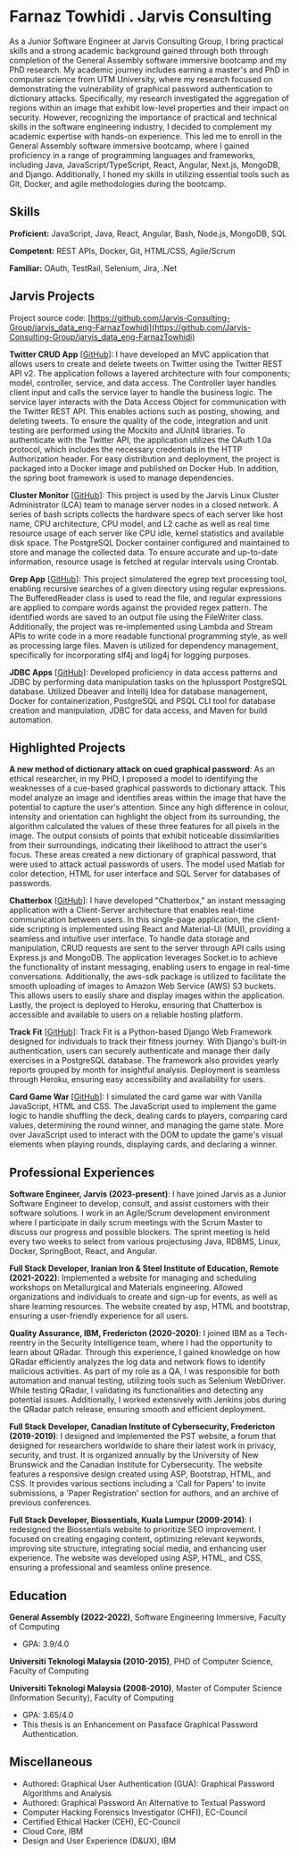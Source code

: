 # Farnaz Towhidi . Jarvis Consulting

As a Junior Software Engineer at Jarvis Consulting Group, I bring practical skills and a strong academic background gained through both through completion of the General Assembly software immersive bootcamp and my PhD research. My academic journey includes earning a master's and PhD in computer science from UTM University, where my research focused on demonstrating the vulnerability of graphical password authentication to dictionary attacks. Specifically, my research investigated the aggregation of regions within an image that exhibit low-level properties and their impact on security.  However, recognizing the importance of practical and technical skills in the software engineering industry, I decided to complement my academic expertise with hands-on experience. This led me to enroll in the General Assembly software immersive bootcamp, where I gained proficiency in a range of programming languages and frameworks, including Java, JavaScript/TypeScript, React, Angular, Next.js, MongoDB, and Django. Additionally, I honed my skills in utilizing essential tools such as Git, Docker, and agile methodologies during the bootcamp.

## Skills

**Proficient:** JavaScript, Java, React, Angular, Bash, Node.js, MongoDB, SQL

**Competent:** REST APIs, Docker, Git, HTML/CSS, Agile/Scrum

**Familiar:** OAuth, TestRail, Selenium, Jira, .Net

## Jarvis Projects

Project source code: [https://github.com/Jarvis-Consulting-Group/jarvis_data_eng-FarnazTowhidi](https://github.com/Jarvis-Consulting-Group/jarvis_data_eng-FarnazTowhidi)


**Twitter CRUD App** [[GitHub](https://github.com/Jarvis-Consulting-Group/jarvis_data_eng-FarnazTowhidi/tree/master/core_java/twitter)]: I have developed an MVC application that allows users to create and delete tweets on Twitter using the Twitter REST API v2. The application follows a layered architecture with four components; model, controller, service, and data access. The Controller layer handles client input and calls the service layer to handle the business logic. The service layer interacts with the Data Access Object for communication with the Twitter REST API. This enables actions such as posting, showing, and deleting tweets. To ensure the quality of the code, integration and unit testing are performed using the Mockito and JUnit4 libraries. To authenticate with the Twitter API, the application utilizes the OAuth 1.0a protocol, which includes the necessary credentials in the HTTP Authorization header. For easy distribution and deployment, the project is packaged into a Docker image and published on Docker Hub. In addition, the spring boot framework is used to manage dependencies.

**Cluster Monitor** [[GitHub](https://github.com/Jarvis-Consulting-Group/jarvis_data_eng-FarnazTowhidi/tree/masterhttps://github.com/Jarvis-Consulting-Group/jarvis_data_eng-FarnazTowhidi/tree/develop/linux_sql)]: This project is used by the Jarvis Linux Cluster Administrator (LCA) team to manage server nodes in a closed network. A series of bash scripts collects the hardware specs of each server like host name, CPU architecture, CPU model, and L2 cache as well as real time resource usage of each server like CPU idle, kernel statistics and available disk space. The PostgreSQL Docker container configured and maintained to store and manage the collected data. To ensure accurate and up-to-date information, resource usage is fetched at regular intervals using Crontab.

**Grep App** [[GitHub](https://github.com/Jarvis-Consulting-Group/jarvis_data_eng-FarnazTowhidi/tree/master/core_java/grep)]: This project simulatered the egrep text processing tool, enabling recursive searches of a given directory using regular expressions. The BufferedReader class is used to read the file, and regular expressions are applied to compare words against the provided regex pattern. The identified words are saved to an output file using the FileWriter class. Additionally, the project was re-implemented using Lambda and Stream APIs to write code in a more readable functional programming style, as well as processing large files. Maven is utilized for dependency management, specifically for incorporating slf4j and log4j for logging purposes.

**JDBC Apps** [[GitHub](https://github.com/Jarvis-Consulting-Group/jarvis_data_eng-FarnazTowhidi/tree/master/core_java/jdbc)]: Developed proficiency in data access patterns and JDBC by performing data manipulation tasks on the hplussport PostgreSQL database. Utilized Dbeaver and Intellij Idea for database management, Docker for containerization, PostgreSQL and PSQL CLI tool for database creation and manipulation, JDBC for data access, and Maven for build automation.


## Highlighted Projects
**A new method of dictionary attack on cued graphical password**: As an ethical researcher, in my PHD, I proposed a model to identifying the weaknesses of a cue-based graphical passwords to dictionary attack.   This model analyze an image and identifies areas within the image that have the potential to capture the user's attention. Since any high difference in colour, intensity and orientation can highlight the object from its surrounding, the algorithm calculated the values of these three features for all pixels in the image. The output consists of points that exhibit noticeable dissimilarities from their surroundings, indicating their likelihood to attract the user's focus.  These areas created a new dictionary of graphical password, that were used to attack actual passwords of users. The model used Matlab for color detection, HTML for user interface and SQL Server for databases of passwords.

**Chatterbox** [[GitHub](https://github.com/FarnazTowhidi/mern-project)]: I have developed "Chatterbox," an instant messaging application with a Client-Server architecture that enables real-time communication between users. In this single-page application, the client-side scripting is implemented using React and Material-UI (MUI), providing a seamless and intuitive user interface. To handle data storage and manipulation, CRUD requests are sent to the server through API calls using Express.js and MongoDB. The application leverages Socket.io to achieve the functionality of instant messaging, enabling users to engage in real-time conversations. Additionally, the aws-sdk package is utilized to facilitate the smooth uploading of images to Amazon Web Service (AWS) S3 buckets. This allows users to easily share and display images within the application. Lastly, the project is deployed to Heroku, ensuring that Chatterbox is accessible and available to users on a reliable hosting platform.

**Track Fit** [[GitHub](https://github.com/aerlikh17/track-fit-app)]: Track Fit is a Python-based Django Web Framework designed for individuals to track their fitness journey. With Django's built-in authentication, users can securely authenticate and manage their daily exercises in a PostgreSQL database. The framework also provides yearly reports grouped by month for insightful analysis. Deployment is seamless through Heroku, ensuring easy accessibility and availability for users.

**Card Game War** [[GitHub](https://github.com/FarnazTowhidi/warCardGame)]: I simulated the card game war with Vanilla JavaScript, HTML and CSS. The JavaScript used to implement the game logic to handle shuffling the deck, dealing cards to players, comparing card values, determining the round winner, and managing the game state. More over JavaScript used to interact with the DOM to update the game's visual elements when playing rounds, displaying cards, and declaring a winner.


## Professional Experiences

**Software Engineer, Jarvis (2023-present)**: I have joined Jarvis as a Junior Software Engineer to develop, consult, and assist customers with their software solutions. I work in an Agile/Scrum development environment where I participate in daily scrum meetings with the Scrum Master to discuss our progress and possible blockers. The sprint meeting is held every two weeks to select from various projectusing Java, RDBMS, Linux, Docker, SpringBoot, React, and Angular.

**Full Stack Developer, Iranian Iron & Steel Institute of Education, Remote (2021-2022)**: Implemented a website for managing and scheduling workshops on Metallurgical and Materials engineering. Allowed organizations and individuals to create and sign-up for events, as well as share learning resources. The website created by asp, HTML and bootstrap, ensuring a user-friendly experience for all users.

**Quality Assurance, IBM, Fredericton (2020-2020)**: I joined IBM as a Tech-reentry in the Security Intelligence team, where I had the opportunity to learn about QRadar. Through this experience, I gained knowledge on how QRadar efficiently analyzes the log data and network flows to identify malicious activities. As part of my role as a QA, I was responsible for both automation and manual testing, utilizing tools such as Selenium WebDriver. While testing QRadar, I validating its functionalities and detecting any potential issues. Additionally, I worked extensively with Jenkins jobs during the QRadar patch release, ensuring smooth and efficient deployment.

**Full Stack Developer, Canadian Institute of Cybersecurity, Fredericton (2019-2019)**: I designed and implemented the PST website, a forum that designed for researchers worldwide to share their latest work in privacy, security, and trust. It is organized annually by the University of New Brunswick and the Canadian Institute for Cybersecurity. The website features a responsive design created using ASP, Bootstrap, HTML, and CSS. It provides various sections including a 'Call for Papers' to invite submissions, a 'Paper Registration' section for authors, and an archive of previous conferences.

**Full Stack Developer, Biossentials, Kuala Lumpur (2009-2014)**: I redesigned the Biossentials website to prioritize SEO improvement. I focused on creating engaging content, optimizing relevant keywords, improving site structure, integrating social media, and enhancing user experience. The website was developed using ASP, HTML, and CSS, ensuring a professional and seamless online presence.


## Education
**General Assembly (2022-2022)**, Software Engineering Immersive, Faculty of Computing
- GPA: 3.9/4.0

**Universiti Teknologi Malaysia (2010-2015)**, PHD of Computer Science, Faculty of Computing

**Universiti Teknologi Malaysia (2008-2010)**, Master of Computer Science (Information Security), Faculty of Computing
- GPA: 3.65/4.0
- This thesis is an Enhancement on Passface Graphical Password Authentication.


## Miscellaneous
- Authored: Graphical User Authentication (GUA): Graphical Password Algorithms and Analysis
- Authored: Graphical Password An Alternative to Textual Password
- Computer Hacking Forensics Investigator (CHFI), EC-Council
- Certified Ethical Hacker (CEH), EC-Council
- Cloud Core, IBM
- Design and User Experience (D&UX), IBM